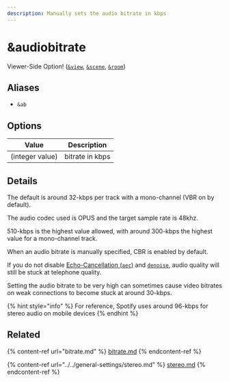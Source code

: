 ```yaml
---
description: Manually sets the audio bitrate in kbps
---
```


# \&audiobitrate

Viewer-Side Option! ([`&view`](view.md), [`&scene`](scene.md), [`&room`](../../general-settings/room.md))

## Aliases

* `&ab`

## Options

| Value           | Description     |
| --------------- | --------------- |
| (integer value) | bitrate in kbps |

## Details

The default is around 32-kbps per track with a mono-channel (VBR on by default).

The audio codec used is OPUS and the target sample rate is 48khz.

510-kbps is the highest value allowed, with around 300-kbps the highest value for a mono-channel track.

When an audio bitrate is manually specified, CBR is enabled by default.

If you do not disable [Echo-Cancellation (`aec`)](../../advanced-settings.md#aec) and [`denoise`](../../advanced-settings.md#denoise), audio quality will still be stuck at telephone quality.

Setting the audio bitrate to be very high can sometimes cause video bitrates on weak connections to become stuck at around 30-kbps.

{% hint style="info" %}
For reference, Spotify uses around 96-kbps for stereo audio on mobile devices
{% endhint %}

## Related

{% content-ref url="bitrate.md" %}
[bitrate.md](bitrate.md)
{% endcontent-ref %}

{% content-ref url="../../general-settings/stereo.md" %}
[stereo.md](../../general-settings/stereo.md)
{% endcontent-ref %}
